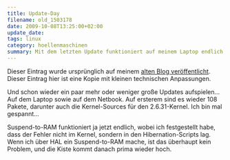 ```yaml
---
title: Update-Day
filename: old_1503178
date: 2009-10-08T13:25:00+02:00
update_date:
tags: linux
category: hoellenmaschinen
summary: Mit dem letzten Update funktioniert auf meinem Laptop endlich suspend-to-RAM.
---
```

Dieser Eintrag wurde ursprünglich auf meinem [alten Blog veröffentlicht](https://stu.blogger.de/stories/1503178/). Dieser Eintrag hier ist eine Kopie mit kleinen technischen Anpassungen.

Und schon wieder ein paar mehr oder weniger große Updates aufspielen… Auf dem Laptop sowie auf dem Netbook. Auf ersterem sind es wieder 108 Pakete, darunter auch die Kernel-Sources für den 2.6.31-Kernel. Ich bin mal gespannt…

Suspend-to-RAM funktioniert ja jetzt endlich, wobei ich festgestellt habe, dass der Fehler nicht im Kernel, sondern in den Hibernation-Scripts lag. Wenn ich über HAL ein Suspend-to-RAM mache, ist das überhaupt kein Problem, und die Kiste kommt danach prima wieder hoch.
